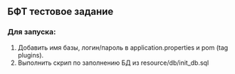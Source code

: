 ## БФТ тестовое задание

### Для запуска:
1. Добавить имя базы, логин/пароль в application.properties и pom (tag plugins).
2. Выполнить скрип по заполнению БД из resource/db/init_db.sql

